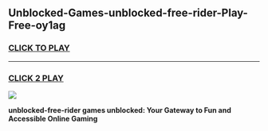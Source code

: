 
## Unblocked-Games-unblocked-free-rider-Play-Free-oy1ag
<h3>
<a href="https://premium76.site?title=unblocked-free-rider&ref=12A">CLICK TO PLAY</a></h3>
<hr>

<h3>
<a href="https://premium76.site?title=unblocked-free-rider&ref=12A">CLICK 2 PLAY</a>
  
</h3>

<a href="https://premium76.site?title=unblocked-free-rider&ref=12A"><img src="https://clearcache.store/games.png"></a>


**unblocked-free-rider games unblocked: Your Gateway to Fun and Accessible Online Gaming**
